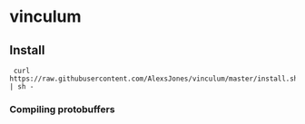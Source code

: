 # vinculum

## Install
```shell script
 curl https://raw.githubusercontent.com/AlexsJones/vinculum/master/install.sh | sh -
```

### Compiling protobuffers

